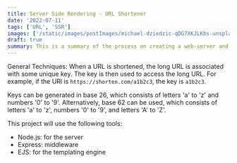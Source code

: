 ```yaml
---
title: Server Side Rendering - URL Shortener
date: '2022-07-11'
tags: ['URL', 'SSR']
images: ['/static/images/postImages/michael-dziedzic-qDG7XKJLKbs-unsplash.jpg']
draft: true
summary: This is a summary of the process on creating a web-server and API. We will create a URL shortening service similar to bit.ly, TinyURL, and others.
---
```


General Techniques: When a URL is shortened, the long URL is associated with some unique key. The key is then used to access the long URL. For example, if the URl is `https://shorten.com/a1b2c3`, the key is `a1b2c3`.

Keys can be generated in base 26, which consists of letters 'a' to 'z' and numbers '0' to '9'. Alternatively, base 62 can be used, which consists of letters 'a' to 'z', numbers '0' to '9', and letters 'A' to 'Z'.

This project will use the following tools:

- Node.js: for the server
- Express: middleware
- EJS: for the templating engine
